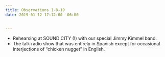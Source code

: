 ```yaml
---
title: Observations 1-8-19
date: 2019-01-12 17:12:00 -06:00


---
```


- Rehearsing at SOUND CITY (!) with our special Jimmy Kimmel band.
- The talk radio show that was entirely in Spanish except for occasional interjections of “chicken nugget” in English.